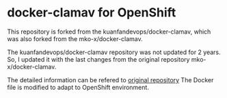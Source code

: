 # docker-clamav for OpenShift

This repository is forked from the kuanfandevops/docker-clamav, which was also forked from the mko-x/docker-clamav.

The kuanfandevops/docker-clamav repository was not updated for 2 years. So, I updated it with the last changes from the original repository mko-x/docker-clamav.

The detailed information can be refered to [original repository](https://github.com/mko-x/docker-clamav)
The Docker file is modified to adapt to OpenShift environment.
